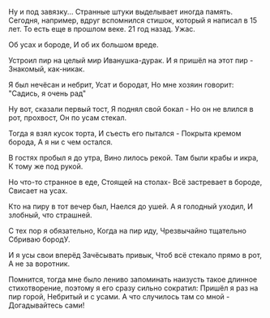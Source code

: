   Ну и под завязку...
Странные штуки выделывает иногда память. Сегодня, например, вдруг вспомнился стишок, который я написал в 15 лет. То есть еще в прошлом веке. 21 год назад. Ужас.

Об усах и бороде,
И об их большом вреде.

Устроил пир на целый мир
Иванушка-дурак.
И я пришёл на этот пир -
Знакомый, как-никак.

Я был нечёсан и небрит,
Усат и бородат,
Но мне хозяин говорит:
"Садись, я очень рад"

Ну вот, сказали первый тост,
Я поднял свой бокал -
Но он не влился в рот, прохвост,
Он по усам стекал.

Тогда я взял кусок торта,
И съесть его пытался -
Покрыта кремом борода,
А я ни с чем остался.

В гостях пробыл я до утра,
Вино лилось рекой.
Там были крабы и икра,
К тому же под рукой.

Но что-то странное в еде,
Стоящей на столах-
Всё застревает в бороде,
Свисает на усах.

Кто на пиру в тот вечер был,
Наелся до ушей.
А я голодный уходил,
И злобный, что страшней.

С тех пор я обязательно,
Когда на пир иду,
Чрезвычайно тщательно
Сбриваю бородУ.

И я усы свои вперёд
Зачёсывать привык,
Чтоб всё стекало прямо в рот,
А не за воротник.

Помнится, тогда мне было лениво запоминать наизусть такое длинное стихотворение, поэтому я его сразу сильно сократил:
Пришёл я раз на пир горой,
Небритый и с усами.
А что случилось там со мной -
Догадывайтесь сами!    
